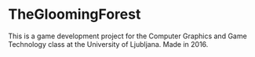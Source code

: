 # TheGloomingForest
This is a game development project for the Computer Graphics and Game Technology class at the University of Ljubljana. Made in 2016. 
